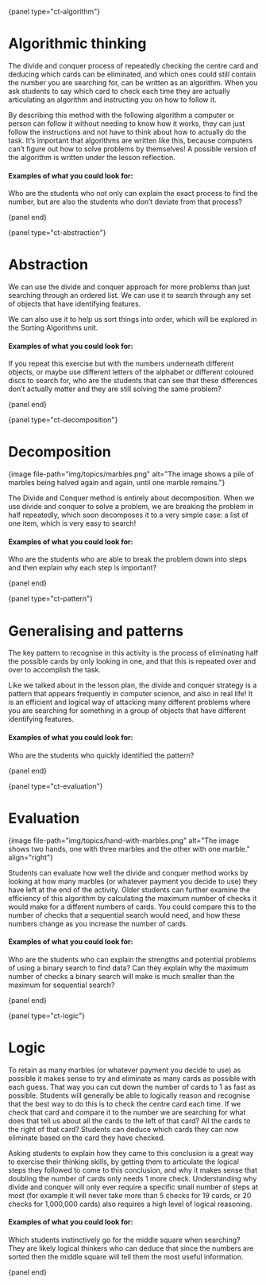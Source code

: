 {panel type="ct-algorithm"}

# Algorithmic thinking

The divide and conquer process of repeatedly checking the centre card and deducing which cards can be eliminated, and which ones could still contain the number you are searching for, can be written as an algorithm. When you ask students to say which card to check each time they are actually articulating an algorithm and instructing you on how to follow it.

By describing this method with the following algorithm a computer or person can follow it without needing to know how it works, they can just follow the instructions and not have to think about how to actually do the task. It’s important that algorithms are written like this, because computers can’t figure out how to solve problems by themselves! A possible version of the algorithm is written under the lesson reflection.

#### Examples of what you could look for:

Who are the students who not only can explain the exact process to find the number, but are also the students who don’t deviate from that process?

{panel end}

{panel type="ct-abstraction"}

# Abstraction

We can use the divide and conquer approach for more problems than just searching through an ordered list. We can use it to search through any set of objects that have identifying features.

We can also use it to help us sort things into order, which will be explored in the Sorting Algorithms unit.

#### Examples of what you could look for:

If you repeat this exercise but with the numbers underneath different objects, or maybe use different letters of the alphabet or different coloured discs to search for, who are the students that can see that these differences don’t actually matter and they are still solving the same problem?

{panel end}

{panel type="ct-decomposition"}

# Decomposition

{image file-path="img/topics/marbles.png" alt="The image shows a pile of marbles being halved again and again, until one marble remains."}

The Divide and Conquer method is entirely about decomposition. When we use divide and conquer to solve a problem, we are breaking the problem in half repeatedly, which soon decomposes it to a very simple case: a list of one item, which is very easy to search!

#### Examples of what you could look for:

Who are the students who are able to break the problem down into steps and then explain why each step is important?

{panel end}

{panel type="ct-pattern"}

# Generalising and patterns

The key pattern to recognise in this activity is the process of eliminating half the possible cards by only looking in one, and that this is repeated over and over to accomplish the task.

Like we talked about in the lesson plan, the divide and conquer strategy is a pattern that appears frequently in computer science, and also in real life! It is an efficient and logical way of attacking many different problems where you are searching for something in a group of objects that have different identifying features.

#### Examples of what you could look for:

Who are the students who quickly identified the pattern?

{panel end}

{panel type="ct-evaluation"}

# Evaluation

{image file-path="img/topics/hand-with-marbles.png" alt="The image shows two hands, one with three marbles and the other with one marble." align="right"}

Students can evaluate how well the divide and conquer method works by looking at how many marbles (or whatever payment you decide to use) they have left at the end of the activity. Older students can further examine the efficiency of this algorithm by calculating the maximum number of checks it would make for a different numbers of cards. You could compare this to the number of checks that a sequential search would need, and how these numbers change as you increase the number of cards.

#### Examples of what you could look for:

Who are the students who can explain the strengths and potential problems of using a binary search to find data? Can they explain why the maximum number of checks a binary search will make is much smaller than the maximum for sequential search?

{panel end}

{panel type="ct-logic"}

# Logic

To retain as many marbles (or whatever payment you decide to use) as possible it makes sense to try and eliminate as many cards as possible with each guess. That way you can cut down the number of cards to 1 as fast as possible. Students will generally be able to logically reason and recognise that the best way to do this is to check the centre card each time. If we check that card and compare it to the number we are searching for what does that tell us about all the cards to the left of that card? All the cards to the right of that card? Students can deduce which cards they can now eliminate based on the card they have checked.

Asking students to explain how they came to this conclusion is a great way to exercise their thinking skills, by getting them to articulate the logical steps they followed to come to this conclusion, and why it makes sense that doubling the number of cards only needs 1 more check. Understanding why divide and conquer will only ever require a specific small number of steps at most (for example it will never take more than 5 checks for 19 cards, or 20 checks for 1,000,000 cards) also requires a high level of logical reasoning.

#### Examples of what you could look for:

Which students instinctively go for the middle square when searching? They are likely logical thinkers who can deduce that since the numbers are sorted then the middle square will tell them the most useful information.

{panel end}